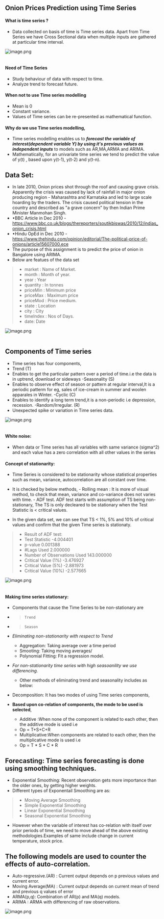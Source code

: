 ## Onion Prices Prediction using Time Series

#### What is time series ?
- Data collected on basis of time is Time series data. Apart from Time Series we have Cross Sectional data when multiple inputs are gathered at particular time interval.

![image.png](./images/tsanalysis.png)<br><br>

#### Need of Time Series
- Study behaviour of data with respect to time.
- Analyze trend to forecast future.

#### When not to use Time series modelling
- Mean is 0
- Constant variance.
- Values of Time series can be re-presented as mathematical function.

#### Why do we use Time series modelling, 
- Time series modelling enables us to ___forecast the variable of interest(dependent variable Y) by using it's previous values as independent inputs___ to models such as AR,MA,ARMA and ARIMA.
- Mathematically, for an univariate time series we tend to predict the value of y(t) , based upon y(t-1), y(t-2) and y(t-n).

## Data Set:
- In late 2010, Onion prices shot through the roof and causing grave crisis. Apparently the crisis was caused by lack of rainfall in major onion producing region - Maharashtra and Karnataka and led to large scale hoarding by the traders. The crisis caused political tension in the country and described as "a grave concern" by then Indian Prime Minister Manmohan Singh.
- •BBC Article in Dec 2010 - https://www.bbc.co.uk/blogs/thereporters/soutikbiswas/2010/12/indias_onion_crisis.html 
- •Hindu OpEd in Dec 2010 - https://www.thehindu.com/opinion/editorial/The-political-price-of-onions/article15607000.ece
- The purpose of this assignment is to predict the price of onion in Bangalore using ARIMA.
- Below are featues of the data set
> - market : Name of Market.
> - month : Month of year.
> - year : Year
> - quantity : In tonnes
> - priceMin : Minimum price
> - priceMax : Maximum price
> - priceMod : Price medium.
> - state : Location
> - city : City
> - timeIndex : Nos of Days.
> - date: Date

![image.png](./images/plotdata.png)<br><br>

## Components of Time series
- Time series has four components, 
- Trend (T) 
-	Enables to get the particular pattern over a period of time.i.e the data is in uptrend, download or sideways
-Seasonality (S)
-	Enables to observe effect of season or pattern at regular interval,It is a periodic patterm for eg, sales of ice-cream in summer and woolen apparales in Winter.
-Cyclic (C)
-	Enables to identify a long term trend,it is a non-periodic i.e depression, recession.
-Random/Irregular. (R)
-	Unexpected spike or variation in Time series data.

![image.png](./images/compdecom.png)<br><br>

#### White noise:
- When data or Time series has all variables with same variance (sigma^2) and each value has a zero correlation with all other values in the series

#### Concept of stationarity:
-	Time Series is considered to be stationarity whose statistical properties such as mean, variance, autocorrelation are all constant over time.
-	It is checked by below methods, 
		- Rolling mean : It is more of visual method, to check that mean, variance and co-variance does not varies with time.
		- ADF test. ADF test starts with assumption of TS being non-stationary, The TS is only decleared to be stationary when the Test Statistic is < critical values.

- In the given data set, we can see that TS < 1%, 5% and 10% of critical values and confirm that the given Time series is stationaty.
> - Result of ADF test:
> - Test Statistic                  -4.004401
> - p-value                          0.001388
> - #Lags Used                       2.000000
> - Number of Observations Used    143.000000
> - Critical Value (1%)             -3.476927
> - Critical Value (5%)             -2.881973
> - Critical Value (10%)            -2.577665

![image.png](./images/stationarycheck.png)<br><br>

#### Making time series stationary:
- Components that cause the Time Series to be non-stationary are
- > 	Trend
- > 	Season
- _Eliminating non-stationarity with respect to Trend_
	- Aggregation: Taking average over a time period 
	- Smooting: Taking moving averages/
	- Polynomial Fitting: Fit a regression model.

- _For non-stationarity time series with high seasoanility we use differencing._
	- Other methods of eliminating trend and seasonality includes as below:
-    Decomposition: It has two modes of using Time series components,
- 	__Based upon co-relation of components, the mode to be used is selected__,
	- Additive :When none of the component is related to each other, then the additive mode is used i.e 
	- Op = T+S+C+R
	- Multiplicative:When components are related to each other, then the multiplicative mode is used i.e 
	- Op = T * S * C * R

## Forecasting: Time series forecasting is done using smoothing techniques.

-	Exponential Smoothing: Recent observation gets more importance than the older ones, by getting higher weights.
- 	Different types of Exponentail Smoothing are as:
> - Moving Average Smoothing
> - Simple Exponential Smoothing
> - Linear Exponential Smoothing
> - Seasonal Exponential Smoothing

- However when the variable of interest has co-relation with itself over prior periods of time, we need to move ahead of the above existing methodologies.Examples of same include change in current temperature, stock price. 

## The following models are used to counter the effects of auto-correlation.

- Auto-regressive.(AR) : Current output depends on p previous values and current error.
- Moving Average(MA) : Current output depends on current mean of trend and previous q values of error
- ARMA(p,q): Combination of AR(p) and MA(q) models.
- ARIMA : ARMA with differencing of raw observations.

![image.png](./images/arima_final.png)<br><br>







